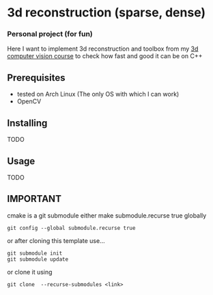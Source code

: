 # 3d reconstruction (sparse, dense)

### Personal project (for fun)

Here I want to implement 3d reconstruction and toolbox from my
[3d computer vision course](https://github.com/Myralllka/CTU_3d_computer_vision)
to check how fast and good it can be on C++

## Prerequisites

- tested on Arch Linux (The only OS with which I can work)
- OpenCV

## Installing

TODO

## Usage

TODO

## IMPORTANT

cmake is a git submodule either make submodule.recurse true globally

```
git config --global submodule.recurse true
```

or after cloning this template use...

```
git submodule init
git submodule update
```

or clone it using

```
git clone  --recurse-submodules <link>
```
